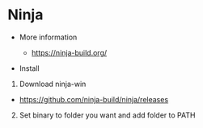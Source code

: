 # Ninja

- More information
  - https://ninja-build.org/

- Install
1. Download ninja-win
  - https://github.com/ninja-build/ninja/releases
2. Set binary to folder you want and add folder to PATH
